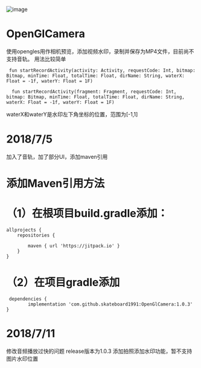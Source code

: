 ![image](https://github.com/skateboard1991/OpenGlCamera/blob/master/show.gif)

# OpenGlCamera
使用opengles用作相机预览，添加视频水印，录制并保存为MP4文件，目前尚不支持音轨。
用法比较简单
    
     fun startRecordActivity(activity: Activity, requestCode: Int, bitmap: Bitmap, minTime: Float, totalTime: Float, dirName: String, waterX: Float = -1f, waterY: Float = 1F)
     
      fun startRecordActivity(fragment: Fragment, requestCode: Int, bitmap: Bitmap, minTime: Float, totalTime: Float, dirName: String, waterX: Float = -1f, waterY: Float = 1F)
    
waterX和waterY是水印左下角坐标的位置，范围为[-1,1]    

# 2018/7/5
加入了音轨，加了部分UI，添加maven引用

# 添加Maven引用方法
# （1）在根项目build.gradle添加：
    allprojects {
		repositories {
		
			maven { url 'https://jitpack.io' }
		}
	}
    
# （2）在项目gradle添加
     dependencies {
	        implementation 'com.github.skateboard1991:OpenGlCamera:1.0.3'
	}
	
	
# 2018/7/11
修改音频播放过快的问题
release版本为1.0.3
添加拍照添加水印功能，暂不支持图片水印位置

